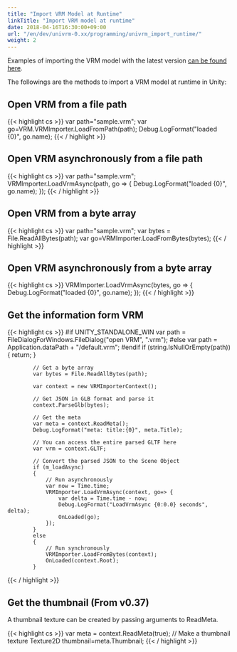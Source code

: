 ```yaml
---
title: "Import VRM Model at Runtime"
linkTitle: "Import VRM model at runtime"
date: 2018-04-16T16:30:00+09:00
url: "/en/dev/univrm-0.xx/programming/univrm_import_runtime/"
weight: 2
---
```


Examples of importing the VRM model with the latest version [can be found here](../runtime_import/).

The followings are the methods to import a VRM model at runtime in Unity:

## Open VRM from a file path

{{< highlight cs >}}
var path="sample.vrm";
var go=VRM.VRMImporter.LoadFromPath(path);
Debug.LogFormat("loaded {0}", go.name);
{{< / highlight >}}

## Open VRM asynchronously from a file path

{{< highlight cs >}}
var path="sample.vrm";
VRMImporter.LoadVrmAsync(path, go => {
    Debug.LogFormat("loaded {0}", go.name);
});
{{< / highlight >}}

## Open VRM from a byte array 

{{< highlight cs >}}
var path="sample.vrm";
var bytes = File.ReadAllBytes(path);
var go=VRMImporter.LoadFromBytes(bytes);
{{< / highlight >}}

## Open VRM asynchronously from a byte array

{{< highlight cs >}}
VRMImporter.LoadVrmAsync(bytes, go => {
    Debug.LogFormat("loaded {0}", go.name);
});
{{< / highlight >}}

## Get the information form VRM

{{< highlight cs >}}
#if UNITY_STANDALONE_WIN
            var path = FileDialogForWindows.FileDialog("open VRM", ".vrm");
#else
            var path = Application.dataPath + "/default.vrm";
#endif
            if (string.IsNullOrEmpty(path))
            {
                return;
            }

            // Get a byte array
            var bytes = File.ReadAllBytes(path);

            var context = new VRMImporterContext();

            // Get JSON in GLB format and parse it
            context.ParseGlb(bytes);

            // Get the meta
            var meta = context.ReadMeta();
            Debug.LogFormat("meta: title:{0}", meta.Title);

            // You can access the entire parsed GLTF here
            var vrm = context.GLTF;

            // Convert the parsed JSON to the Scene Object
            if (m_loadAsync)
            {
                // Run asynchronously
                var now = Time.time;
                VRMImporter.LoadVrmAsync(context, go=> {
                    var delta = Time.time - now;
                    Debug.LogFormat("LoadVrmAsync {0:0.0} seconds", delta);
                    OnLoaded(go);
                });
            }
            else
            {
                // Run synchronously
                VRMImporter.LoadFromBytes(context);
                OnLoaded(context.Root);
            }
{{< / highlight >}}

## Get the thumbnail (From v0.37)

A thumbnail texture can be created by passing arguments to ReadMeta. 

{{< highlight cs >}}
    var meta = context.ReadMeta(true); // Make a thumbnail texture
    Texture2D thumbnail=meta.Thumbnail;
{{< / highlight >}}
